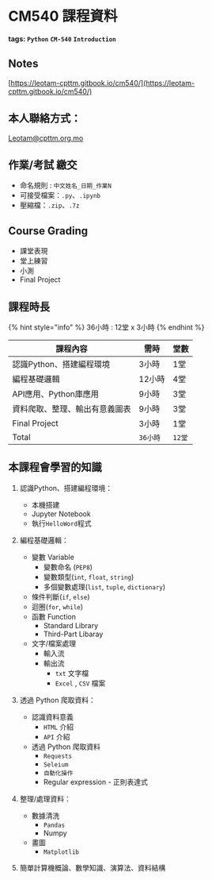 # CM540 課程資料

**tags: `Python`** **`CM-540`** **`Introduction`**

## Notes
[https://leotam-cpttm.gitbook.io/cm540/](https://leotam-cpttm.gitbook.io/cm540/)

## 本人聯絡方式：
[Leotam@cpttm.org.mo](Leotam@cpttm.org.mo)

## 作業/考試 繳交

- 命名規則 : `中文姓名_日期_作業N`
- 可接受檔案：`.py`、`.ipynb`
- 壓縮檔：`.zip`、`.7z`


## Course Grading

* 課堂表現
* 堂上練習
* 小測
* Final Project

## 課程時長

{% hint style="info" %}
36小時 : 12堂 x 3小時
{% endhint %}

| 課程內容            | 需時     | 堂數    |
| --------------- | ------ | ----- |
| 認識Python、搭建編程環境 | 3小時    | 1堂    |
| 編程基礎邏輯          | 12小時   | 4堂    |
| API應用、Python庫應用            | 9小時    | 3堂    |
| 資料爬取、整理、輸出有意義圖表         | 9小時   | 3堂    |
| Final Project         | 3小時   | 1堂    |
| Total           | `36小時` | `12堂` |

## 本課程會學習的知識

1. 認識Python、搭建編程環境：
   * 本機搭建
   * Jupyter Notebook
   * 執行`HelloWord`程式

2. 編程基礎邏輯：
   * 變數 Variable
     * 變數命名 (`PEP8`)
     * 變數類型(`int`, `float`, `string`)
     * 多個變數處理(`list`, `tuple`, `dictionary`)
   * 條件判斷(`if`, `else`)
   * 迴圈(`for`, `while`)
   * 函數 Function
     * Standard Library
     * Third-Part Libaray
   * 文字/檔案處理
     * 輸入流
     * 輸出流
       * `txt` 文字檔
       * `Excel` , `CSV` 檔案
3. 透過 Python 爬取資料：
   * 認識資料意義
     * `HTML` 介紹
     * `API` 介紹
   * 透過 Python 爬取資料
     * `Requests`
     * `Seleium`
     * `自動化操作`
     * Regular expression - 正則表達式
     
4. 整理/處理資料：
   * 數據清洗
     * `Pandas`
     * Numpy
   * 畫圖
     * `Matplotlib`
5. 簡單計算機概論、數學知識、演算法、資料結構